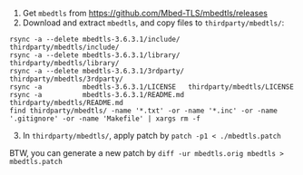 1. Get `mbedtls` from https://github.com/Mbed-TLS/mbedtls/releases
2. Download and extract `mbedtls`, and copy files to `thirdparty/mbedtls/`:
```
rsync -a --delete mbedtls-3.6.3.1/include/  thirdparty/mbedtls/include/
rsync -a --delete mbedtls-3.6.3.1/library/  thirdparty/mbedtls/library/
rsync -a --delete mbedtls-3.6.3.1/3rdparty/ thirdparty/mbedtls/3rdparty/
rsync -a          mbedtls-3.6.3.1/LICENSE   thirdparty/mbedtls/LICENSE
rsync -a          mbedtls-3.6.3.1/README.md thirdparty/mbedtls/README.md
find thirdparty/mbedtls/ -name '*.txt' -or -name '*.inc' -or -name '.gitignore' -or -name 'Makefile' | xargs rm -f
```
3. In `thirdparty/mbedtls/`, apply patch by `patch -p1 < ./mbedtls.patch`

BTW, you can generate a new patch by `diff -ur mbedtls.orig mbedtls > mbedtls.patch`
